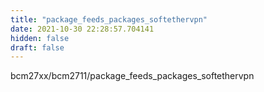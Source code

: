 ```yaml
---
title: "package_feeds_packages_softethervpn"
date: 2021-10-30 22:28:57.704141
hidden: false
draft: false
---
```


bcm27xx/bcm2711/package_feeds_packages_softethervpn

